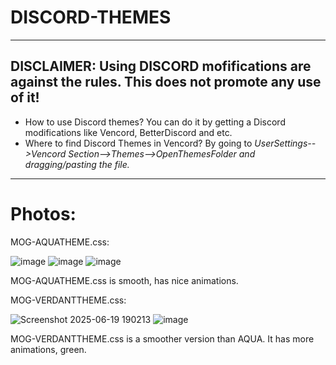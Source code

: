 # DISCORD-THEMES

---

## DISCLAIMER: Using DISCORD mofifications are against the rules. This does not promote any use of it!

- How to use Discord themes? You can do it by getting a Discord modifications like Vencord, BetterDiscord and etc.
- Where to find Discord Themes in Vencord? By going to *UserSettings-->Vencord Section-->Themes-->OpenThemesFolder and dragging/pasting the file.*

---

# Photos:

MOG-AQUATHEME.css:

![image](https://github.com/user-attachments/assets/4b5796f9-afa9-41be-847f-c3166f3e54cd) ![image](https://github.com/user-attachments/assets/532a71bb-0a2d-43ae-bf9b-939f5fbc52e5) ![image](https://github.com/user-attachments/assets/7bc5e2f0-18e8-481d-a85c-c218153412dc)

MOG-AQUATHEME.css is smooth, has nice animations.

MOG-VERDANTTHEME.css:

![Screenshot 2025-06-19 190213](https://github.com/user-attachments/assets/f5a5ed2b-5e3d-4ee6-942b-67cf722a7926) ![image](https://github.com/user-attachments/assets/a2930b55-2356-4426-9556-dea024bb79e5)

MOG-VERDANTTHEME.css is a smoother version than AQUA. It has more animations, green.
